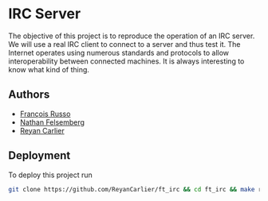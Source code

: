 # IRC Server
The objective of this project is to reproduce the operation of an IRC server. We
will use a real IRC client to connect to a server and thus test it. The Internet
operates using numerous standards and protocols to allow interoperability
between connected machines. It is always interesting to know what kind of thing.

## Authors
- [François Russo](https://www.github.com/LolinEagle)
- [Nathan Felsemberg](https://github.com/geekprod27)
- [Reyan Carlier](https://github.com/ReyanCarlier)

## Deployment
To deploy this project run
```bash
git clone https://github.com/ReyanCarlier/ft_irc && cd ft_irc && make run
```
